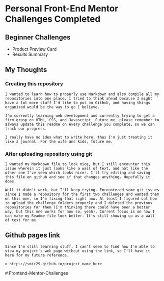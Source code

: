 
# Personal Front-End Mentor Challenges Completed

## Beginner Challenges
 - Product Preview Card
 - Results Summary


## My Thoughts
### Creating this repository
    I wanted to learn how to properly use Markdown and also compile all my repositories into one place. I tried to think ahead because I might have a lot more stuff I'd like to put on Github, and having things organized would be the way to go I believe.

    I'm currently learning web development and currently trying to get a firm grasp on HTML, CSS, and Javascript. Future me, please remember to always update this readme on every challenge you complete, so we can track our progress.

    I really have no idea what to write here, thus I'm just treating it like a journal. For the wife and kids, future me. 

### After uploading repository using git
    I wanted my Markdown file to look nice, but I still encounter this issue wherein it just looks like a wall of text, and not like the other one I've seen which looks nicer. I'll try editing and saving this file on github and see if that changes anything. Hopefully it does.

    Well it didn't work, but I'll keep trying. Encountered some git issues since I made a repository for the first two challenges and wanted them on this one, so I'm fixing that right now. At least I figured out how to upload the challenge folders properly and I deleted the previous repositories for them (I'm thinking there could have been a better way, but this one works for now so, yeah). Current focus is on how I can make my Readme file look better. It's still showing up as a wall of text for me.


## Github pages link

    Since I'm still learning stuff, I can't seem to find how I'm able to view my project's web page without using the link, so I'll have it here for my future reference.

    > https://smic29.github.io/project_name_here

#   F r o n t e n d - M e n t o r - C h a l l e n g e s 
 
 
